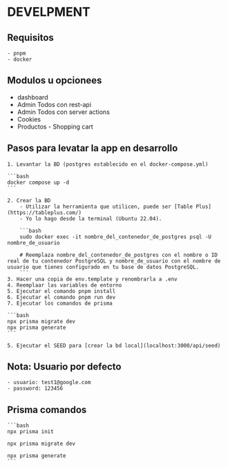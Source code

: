 # DEVELPMENT

## Requisitos

    - pnpm
    - docker

## Modulos u opcionees

- dashboard
- Admin Todos con rest-api
- Admin Todos con server actions
- Cookies
- Productos - Shopping cart

## Pasos para levatar la app en desarrollo

    1. Levantar la BD (postgres establecido en el docker-compose.yml)

    ```bash
    docker compose up -d
    ```

    2. Crear la BD
        - Utilizar la herramienta que utilicen, puede ser [Table Plus](https://tableplus.com/)
        - Yo lo hago desde la terminal (Ubuntu 22.04). 

        ```bash
        sudo docker exec -it nombre_del_contenedor_de_postgres psql -U nombre_de_usuario
        
        # Reemplaza nombre_del_contenedor_de_postgres con el nombre o ID real de tu contenedor PostgreSQL y nombre_de_usuario con el nombre de usuario que tienes configurado en tu base de datos PostgreSQL.
        ```
    3. Hacer una copia de env.template y renombrarla a .env
    4. Reemplaar las variables de entorno
    5. Ejecutar el comando pnpm install
    6. Ejecutar el comando pnpm run dev
    7. Ejecutar los comandos de prisma

    ```bash
    npx prisma migrate dev
    npx prisma generate    
    ```

    5. Ejecutar el SEED para [crear la bd local](localhost:3000/api/seed)

## Nota: Usuario por defecto

    - usuario: test1@google.com
    - password: 123456

## Prisma comandos

    ```bash
    npx prisma init

    npx prisma migrate dev

    npx prisma generate
    ```
